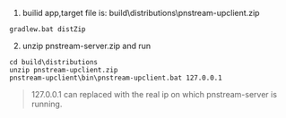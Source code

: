 1. builid app,target file is: build\distributions\pnstream-upclient.zip
```
gradlew.bat distZip
```

2. unzip pnstream-server.zip and run
```
cd build\distributions
unzip pnstream-upclient.zip
pnstream-upclient\bin\pnstream-upclient.bat 127.0.0.1
```

> 127.0.0.1 can replaced with the real ip on which pnstream-server is running.

